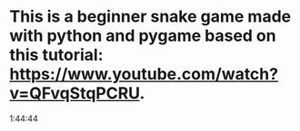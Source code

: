 # This is a beginner snake game made with python and pygame based on this tutorial: https://www.youtube.com/watch?v=QFvqStqPCRU.

1:44:44